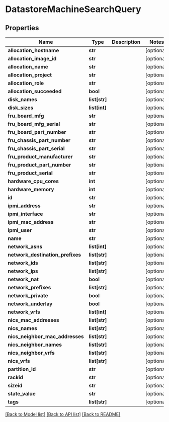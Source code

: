 # DatastoreMachineSearchQuery

## Properties
Name | Type | Description | Notes
------------ | ------------- | ------------- | -------------
**allocation_hostname** | **str** |  | [optional] 
**allocation_image_id** | **str** |  | [optional] 
**allocation_name** | **str** |  | [optional] 
**allocation_project** | **str** |  | [optional] 
**allocation_role** | **str** |  | [optional] 
**allocation_succeeded** | **bool** |  | [optional] 
**disk_names** | **list[str]** |  | [optional] 
**disk_sizes** | **list[int]** |  | [optional] 
**fru_board_mfg** | **str** |  | [optional] 
**fru_board_mfg_serial** | **str** |  | [optional] 
**fru_board_part_number** | **str** |  | [optional] 
**fru_chassis_part_number** | **str** |  | [optional] 
**fru_chassis_part_serial** | **str** |  | [optional] 
**fru_product_manufacturer** | **str** |  | [optional] 
**fru_product_part_number** | **str** |  | [optional] 
**fru_product_serial** | **str** |  | [optional] 
**hardware_cpu_cores** | **int** |  | [optional] 
**hardware_memory** | **int** |  | [optional] 
**id** | **str** |  | [optional] 
**ipmi_address** | **str** |  | [optional] 
**ipmi_interface** | **str** |  | [optional] 
**ipmi_mac_address** | **str** |  | [optional] 
**ipmi_user** | **str** |  | [optional] 
**name** | **str** |  | [optional] 
**network_asns** | **list[int]** |  | [optional] 
**network_destination_prefixes** | **list[str]** |  | [optional] 
**network_ids** | **list[str]** |  | [optional] 
**network_ips** | **list[str]** |  | [optional] 
**network_nat** | **bool** |  | [optional] 
**network_prefixes** | **list[str]** |  | [optional] 
**network_private** | **bool** |  | [optional] 
**network_underlay** | **bool** |  | [optional] 
**network_vrfs** | **list[int]** |  | [optional] 
**nics_mac_addresses** | **list[str]** |  | [optional] 
**nics_names** | **list[str]** |  | [optional] 
**nics_neighbor_mac_addresses** | **list[str]** |  | [optional] 
**nics_neighbor_names** | **list[str]** |  | [optional] 
**nics_neighbor_vrfs** | **list[str]** |  | [optional] 
**nics_vrfs** | **list[str]** |  | [optional] 
**partition_id** | **str** |  | [optional] 
**rackid** | **str** |  | [optional] 
**sizeid** | **str** |  | [optional] 
**state_value** | **str** |  | [optional] 
**tags** | **list[str]** |  | [optional] 

[[Back to Model list]](../README.md#documentation-for-models) [[Back to API list]](../README.md#documentation-for-api-endpoints) [[Back to README]](../README.md)


